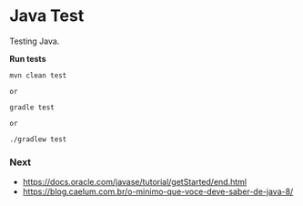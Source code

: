 # Java Test

Testing Java.

__Run tests__

    mvn clean test

    or

    gradle test

    or
    
    ./gradlew test 


### Next

+ https://docs.oracle.com/javase/tutorial/getStarted/end.html
+ https://blog.caelum.com.br/o-minimo-que-voce-deve-saber-de-java-8/


